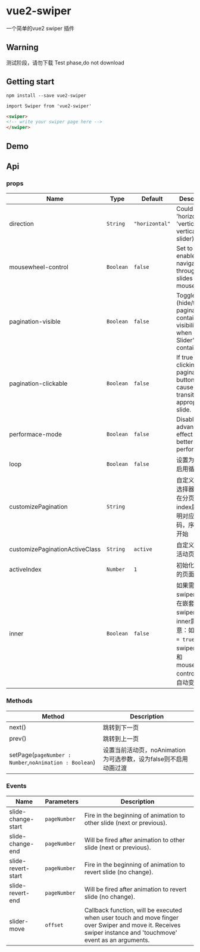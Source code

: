 # vue2-swiper
 一个简单的vue2 swiper 插件
## Warning
测试阶段，请勿下载
Test phase,do not download
## Getting start
```bush
npm install --save vue2-swiper
```
```javascrit
import Swiper from 'vue2-swiper'
```
```html
<swiper>
<!-- write your swiper page here -->
</swiper>
```
## Demo
## Api
### props
| Name                 | Type      | Default      | Description                                                        |
|----------------------|-----------|--------------|--------------------------------------------------------------------|
| direction            | `String`  | `"horizontal"` | Could be 'horizontal' or 'vertical' (for vertical slider).         |
| mousewheel-control   | `Boolean` | `false`       | Set to true to enable navigation through slides using mouse wheel. |
| pagination-visible   | `Boolean` | `false`      | Toggle (hide/true) pagination container visibility when click on Slider's container    |
| pagination-clickable | `Boolean` | `false`      | If true then clicking on pagination button will cause transition to appropriate slide. |
| performace-mode      | `Boolean` | `false`      | Disable advance effect for better performance.                     |
| loop                 | `Boolean` | `false`      | 设置为true来启用循环模式                         |
| customizePagination  | `String`  |              | 自定义分页的选择器，需要在分页中添加index属性来指明对应的页码，序列从1开始 |
| customizePaginationActiveClass | `String`  |   `active`   |  自定义分页中活动页的class |
| activeIndex          | `Number`  |    `1`       | 初始化时活动的页面 |
| inner                | `Boolean` |    `false`   | 如果需要swiper 嵌套，在嵌套的swiper 上添加inner属性,注意：如果`inner = true`,则该swiper的loop 和 mousewheel-control 属性将自动变为false |

### Methods
| Method            | Description              |
|-------------------|--------------------------|
| next()            | 跳转到下一页            |
| prev()            | 跳转到上一页        |
| setPage(`pageNumber : Number`,`noAnimation : Boolean`) | 设置当前活动页，noAnimation为可选参数，设为false则不启用动画过渡|

### Events
| Name                            | Parameters | Description                                                                                                                                                  |
|--------------------|------------|--------------------------------------------------------------------------------------------------------------------------------------------------------------|
| slide-change-start | `pageNumber`     | Fire in the beginning of animation to other slide (next or previous).                                                                                        |
| slide-change-end   | `pageNumber`     | Will be fired after animation to other slide (next or previous).                                                                                             |
| slide-revert-start | `pageNumber`     | Fire in the beginning of animation to revert slide (no change).                                                                                              |
| slide-revert-end   | `pageNumber`     | Will be fired after animation to revert slide (no change).                                                                                                   |
| slider-move        | `offset`         | Callback function, will be executed when user touch and move finger over Swiper and move it. Receives swiper instance and 'touchmove' event as an arguments. |
